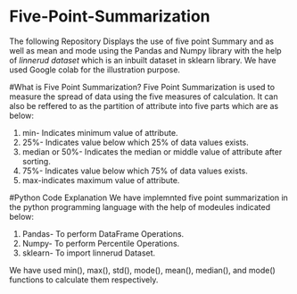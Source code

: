 # Five-Point-Summarization

The following Repository Displays the use of five point Summary and as well as mean and mode using the Pandas and Numpy library with the help of *linnerud dataset* which is an inbuilt dataset in sklearn library. We have used Google colab for the illustration purpose.

#What is Five Point Summarization?
Five Point Summarization is used to measure the spread of data using the five measures of calculation. It can also be reffered to as the partition of attribute into five parts which are as below:

1. min- Indicates minimum value of attribute.
2. 25%- Indicates value below which 25% of data values exists.
3. median or 50%- Indicates the median or middle value of attribute after sorting.
4. 75%- Indicates value below which 75% of data values exists.
5. max-indicates maximum value of attribute.

#Python Code Explanation
We have implemnted five point summarization in the python programming language with the help of modeules indicated below:

1. Pandas- To perform DataFrame Operations.
2. Numpy- To perform Percentile Operations.
3. sklearn- To import linnerud Dataset.

We have used min(), max(), std(), mode(), mean(), median(), and mode() functions to calculate them respectively.
